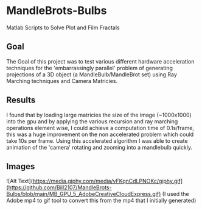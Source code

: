 # MandleBrots-Bulbs
Matlab Scripts to Solve Plot and Film Fractals
## Goal
The Goal of this project was to test various different hardware acceleration techniques for the 'embarrassingly parallel'
problem of generating projections of a 3D object (a MandleBulb/MandleBrot set) using Ray Marching techniques and Camera Matricies.

## Results
I found that by loading large matricies the size of the image (~1000x1000) into the gpu and by applying the various recursion and ray marching operations element wise,
I could achieve a computation time of 0.1s/frame, this was a huge improvement on the non accelerated problem which could take 10s per frame. Using this accelerated algorithm
I was able to create animation of the 'camera' rotating and zooming into a mandlebulb quickly.

## Images
![Alt Text](https://media.giphy.com/media/vFKqnCdLPNOKc/giphy.gif](https://github.com/Bill2107/MandleBrots-Bulbs/blob/main/MB_GPU_5_AdobeCreativeCloudExpress.gif)
(I used the Adobe mp4 to gif tool to convert this from the mp4 that I initially generated)
